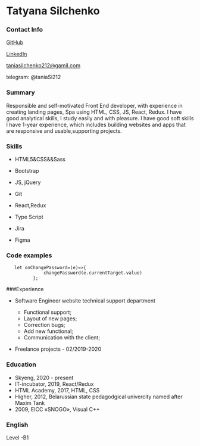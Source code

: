 # Tatyana Silchenko


### Contact Info


[GitHub](https://github.com/TatynaSilchenko)

[LinkedIn](http://linkedin.com/in/tatyana-silchenko-6bb8b4188)  

taniasilchenko212@gamil.com

telegram: @taniaSi212

### Summary

Responsible and self-motivated Front End developer, with experience in
creating landing pages, Spa using HTML, CSS, JS, React, Redux. I have good
analytical skills, I study easily and with pleasure. I have good soft skills
I have 1-year experience, which includes building websites and apps that are responsive and usable,supporting projects.
 


### Skills


* HTML5&CSS&&Sass

* Bootstrap

* JS, jQuery

* Git

* React,Redux

* Type Script

* Jira

* Figma


### Code examples


```
   let onChangePassword=(e)=>{
              changePassword(e.currentTarget.value)
          };
```

###Experience

* Software Engineer website technical support department

  - Functional support;
  - Layout of new pages;
  - Correction bugs;
  - Add new functional;
  - Сommunication with the client;

* Freelance projects - 02/2019-2020


### Education

* Skyeng, 2020 - present
* IT-incubator, 2019, React/Redux
* HTML Academy, 2017, HTML, CSS
* Higher, 2012, Belarussian state pedagodgical univercity named after Maxim Tank
* 2009, EICC «SNOGO», Visual C++





### English


Level -B1